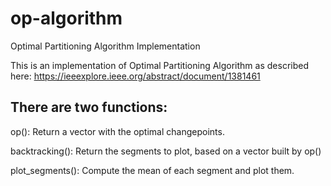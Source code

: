 # op-algorithm
Optimal Partitioning Algorithm Implementation

This is an implementation of Optimal Partitioning Algorithm as described here: https://ieeexplore.ieee.org/abstract/document/1381461

## There are two functions:

op(): Return a vector with the optimal changepoints.

backtracking(): Return the segments to plot, based on a vector built by op()

plot_segments(): Compute the mean of each segment and plot them.
